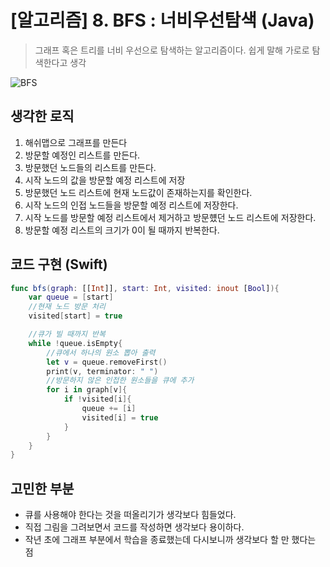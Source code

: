# [알고리즘] 8. BFS : 너비우선탐색 (Java)

> 그래프 혹은 트리를 너비 우선으로 탐색하는 알고리즘이다.
> 쉽게 말해 가로로 탐색한다고 생각

![BFS](https://upload.wikimedia.org/wikipedia/commons/4/46/Animated_BFS.gif)

## 생각한 로직

1. 해쉬맵으로 그래프를 만든다
2. 방문할 예정인 리스트를 만든다.
3. 방문했던 노드들의 리스트를 만든다.
4. 시작 노드의 값을 방문할 예정 리스트에 저장
5. 방문했던 노드 리스트에 현재 노드값이 존재하는지를 확인한다.
6. 시작 노드의 인접 노드들을 방문할 예정 리스트에 저장한다.
7. 시작 노드를 방문할 예정 리스트에서 제거하고 방문헀던 노드 리스트에 저장한다.
8. 방문할 예정 리스트의 크기가 0이 될 때까지 반복한다.

## 코드 구현 (Swift)

```Swift
func bfs(graph: [[Int]], start: Int, visited: inout [Bool]){
    var queue = [start]
    //현재 노드 방문 처리
    visited[start] = true

    //큐가 빌 때까지 반복
    while !queue.isEmpty{
        //큐에서 하나의 원소 뽑아 출력
        let v = queue.removeFirst()
        print(v, terminator: " ")
        //방문하지 않은 인접한 원소들을 큐에 추가
        for i in graph[v]{
            if !visited[i]{
                queue += [i]
                visited[i] = true
            }
        }
    }
}

```

## 고민한 부분

- 큐를 사용해야 한다는 것을 떠올리기가 생각보다 힘들었다.
- 직접 그림을 그려보면서 코드를 작성하면 생각보다 용이하다.
- 작년 초에 그래프 부분에서 학습을 종료했는데 다시보니까 생각보다 할 만 했다는 점
